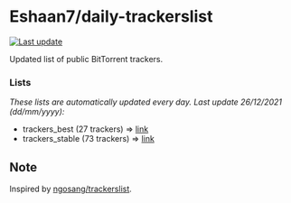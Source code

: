 
# Eshaan7/daily-trackerslist 

[![Last update](https://img.shields.io/badge/Last%20update-26/12/2021-blue.svg)](#)

Updated list of public BitTorrent trackers.

### Lists
*These lists are automatically updated every day. Last update 26/12/2021 (_dd/mm/yyyy_):*

* trackers_best (27 trackers) => [link](https://raw.githubusercontent.com/eshaan7/daily-trackerslist/master/trackers_best.txt)
* trackers_stable (73 trackers) => [link](https://raw.githubusercontent.com/eshaan7/daily-trackerslist/master/trackers_stable.txt)

## Note

Inspired by [ngosang/trackerslist](https://github.com/ngosang/trackerslist).
